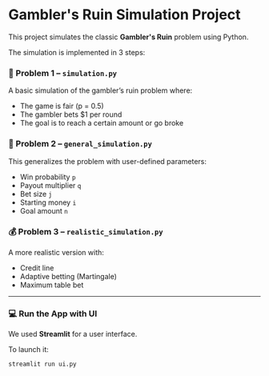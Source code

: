 # Gambler's Ruin Simulation Project

This project simulates the classic **Gambler's Ruin** problem using Python.

The simulation is implemented in 3 steps:

### 🧩 Problem 1 – `simulation.py`
A basic simulation of the gambler’s ruin problem where:
- The game is fair (p = 0.5)
- The gambler bets $1 per round
- The goal is to reach a certain amount or go broke

### 🔁 Problem 2 – `general_simulation.py`
This generalizes the problem with user-defined parameters:
- Win probability `p`
- Payout multiplier `q`
- Bet size `j`
- Starting money `i`
- Goal amount `n`

### 💰 Problem 3 – `realistic_simulation.py`
A more realistic version with:
- Credit line
- Adaptive betting (Martingale)
- Maximum table bet

---

### 💻 Run the App with UI
We used **Streamlit** for a user interface.

To launch it:

```bash
streamlit run ui.py
